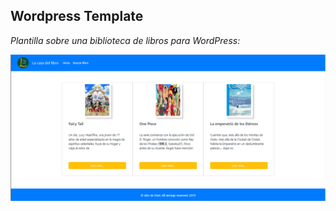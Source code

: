 ## Wordpress Template

*Plantilla sobre una biblioteca de libros para WordPress:*

![Screenshot](https://github.com/droca298/librosWordpress/blob/master/screenshot.png)
